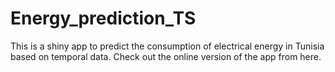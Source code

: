 # Energy_prediction_TS

This is a shiny app to predict the consumption of electrical energy in Tunisia based on temporal data.
Check out the online version of the app from here. 
